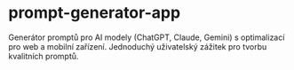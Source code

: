 # prompt-generator-app
Generátor promptů pro AI modely (ChatGPT, Claude, Gemini) s optimalizací pro web a mobilní zařízení. Jednoduchý uživatelský zážitek pro tvorbu kvalitních promptů.
